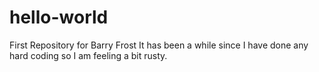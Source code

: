 # hello-world
First Repository for Barry Frost
It has been a while since I have done any hard coding so I am feeling a bit rusty.
